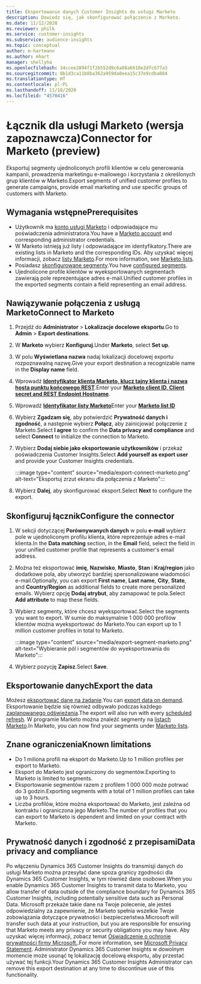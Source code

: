 ```yaml
---
title: Eksportowanie danych Customer Insights do usługi Marketo
description: Dowiedz się, jak skonfigurować połączenie z Marketo.
ms.date: 11/12/2020
ms.reviewer: philk
ms.service: customer-insights
ms.subservice: audience-insights
ms.topic: conceptual
author: m-hartmann
ms.author: mhart
manager: shellyha
ms.openlocfilehash: 34ccee2894f1f2b552d0c6a88a6810e2dfc677a3
ms.sourcegitcommit: 0b1d3ca11b8ba362a959da0eea15c37e9cdba084
ms.translationtype: HT
ms.contentlocale: pl-PL
ms.lasthandoff: 11/18/2020
ms.locfileid: "4570416"
---
```

# <a name="connector-for-marketo-preview"></a><span data-ttu-id="747f2-103">Łącznik dla usługi Marketo (wersja zapoznawcza)</span><span class="sxs-lookup"><span data-stu-id="747f2-103">Connector for Marketo (preview)</span></span>

<span data-ttu-id="747f2-104">Eksportuj segmenty ujednoliconych profili klientów w celu generowania kampanii, prowadzenia marketingu e-mailowego i korzystania z określonych grup klientów w Marketo.</span><span class="sxs-lookup"><span data-stu-id="747f2-104">Export segments of unified customer profiles to generate campaigns, provide email marketing and use specific groups of customers with Marketo.</span></span>

## <a name="prerequisites"></a><span data-ttu-id="747f2-105">Wymagania wstępne</span><span class="sxs-lookup"><span data-stu-id="747f2-105">Prerequisites</span></span>

-   <span data-ttu-id="747f2-106">Użytkownik ma [konto usługi Marketo](https://login.marketo.com/) i odpowiadające mu poświadczenia administratora.</span><span class="sxs-lookup"><span data-stu-id="747f2-106">You have a [Marketo account](https://login.marketo.com/) and corresponding administrator credentials.</span></span>
-   <span data-ttu-id="747f2-107">W Marketo istnieją już listy i odpowiadające im identyfikatory.</span><span class="sxs-lookup"><span data-stu-id="747f2-107">There are existing lists in Marketo and the corresponding IDs.</span></span> <span data-ttu-id="747f2-108">Aby uzyskać więcej informacji, zobacz [listy Marketo](https://docs.marketo.com/display/public/DOCS/Understanding+Static+Lists).</span><span class="sxs-lookup"><span data-stu-id="747f2-108">For more information, see [Marketo lists](https://docs.marketo.com/display/public/DOCS/Understanding+Static+Lists).</span></span>
-   <span data-ttu-id="747f2-109">Posiadasz [skonfigurowane segmenty](segments.md).</span><span class="sxs-lookup"><span data-stu-id="747f2-109">You have [configured segments](segments.md).</span></span>
-   <span data-ttu-id="747f2-110">Ujednolicone profile klientów w wyeksportowanych segmentach zawierają pole reprezentujące adres e-mail.</span><span class="sxs-lookup"><span data-stu-id="747f2-110">Unified customer profiles in the exported segments contain a field representing an email address.</span></span>

## <a name="connect-to-marketo"></a><span data-ttu-id="747f2-111">Nawiązywanie połączenia z usługą Marketo</span><span class="sxs-lookup"><span data-stu-id="747f2-111">Connect to Marketo</span></span>

1. <span data-ttu-id="747f2-112">Przejdź do **Administrator** > **Lokalizacje docelowe eksportu**.</span><span class="sxs-lookup"><span data-stu-id="747f2-112">Go to **Admin** > **Export destinations**.</span></span>

1. <span data-ttu-id="747f2-113">W **Marketo** wybierz **Konfiguruj**.</span><span class="sxs-lookup"><span data-stu-id="747f2-113">Under **Marketo**, select **Set up**.</span></span>

1. <span data-ttu-id="747f2-114">W polu **Wyświetlana nazwa** nadaj lokalizacji docelowej exportu rozpoznawalną nazwę.</span><span class="sxs-lookup"><span data-stu-id="747f2-114">Give your export destination a recognizable name in the **Display name** field.</span></span>

1. <span data-ttu-id="747f2-115">Wprowadź **[Identyfikator klienta Marketo, klucz tajny klienta i nazwa hosta punktu końcowego REST](https://developers.marketo.com/rest-api/authentication/)**.</span><span class="sxs-lookup"><span data-stu-id="747f2-115">Enter your **[Marketo client ID, Client secret and REST Endpoint Hostname](https://developers.marketo.com/rest-api/authentication/)**.</span></span>

1. <span data-ttu-id="747f2-116">Wprowadź **[Identyfikator listy Marketo](https://docs.marketo.com/display/public/DOCS/Understanding+Static+Lists)**</span><span class="sxs-lookup"><span data-stu-id="747f2-116">Enter your **[Marketo list ID](https://docs.marketo.com/display/public/DOCS/Understanding+Static+Lists)**</span></span> 

1. <span data-ttu-id="747f2-117">Wybierz **Zgadzam się**, aby potwierdzić **Prywatność danych i zgodność**, a następnie wybierz **Połącz**, aby zainicjować połączenie z Marketo.</span><span class="sxs-lookup"><span data-stu-id="747f2-117">Select **I agree** to confirm the **Data privacy and compliance** and select **Connect** to initialize the connection to Marketo.</span></span>

1. <span data-ttu-id="747f2-118">Wybierz **Dodaj siebie jako eksportowanie użytkowników** i przekaż poświadczenia Customer Insights.</span><span class="sxs-lookup"><span data-stu-id="747f2-118">Select **Add yourself as export user** and provide your Customer Insights credentials.</span></span>

   :::image type="content" source="media/export-connect-marketo.png" alt-text="Eksportuj zrzut ekranu dla połączenia z Marketo":::

1. <span data-ttu-id="747f2-120">Wybierz **Dalej**, aby skonfigurować eksport.</span><span class="sxs-lookup"><span data-stu-id="747f2-120">Select **Next** to configure the export.</span></span>

## <a name="configure-the-connector"></a><span data-ttu-id="747f2-121">Skonfiguruj łącznik</span><span class="sxs-lookup"><span data-stu-id="747f2-121">Configure the connector</span></span>

1. <span data-ttu-id="747f2-122">W sekcji dotyczącej **Porównywanych danych** w polu **e-mail** wybierz pole w ujednoliconym profilu klienta, które reprezentuje adres e-mail klienta.</span><span class="sxs-lookup"><span data-stu-id="747f2-122">In the **Data matching** section, in the **Email** field, select the field in your unified customer profile that represents a customer's email address.</span></span> 

1. <span data-ttu-id="747f2-123">Można też eksportować **imię**, **Nazwisko**, **Miasto**, **Stan** i **Kraj/region** jako dodatkowe pola, aby utworzyć bardziej spersonalizowane wiadomości e-mail.</span><span class="sxs-lookup"><span data-stu-id="747f2-123">Optionally, you can export **First name**, **Last name**, **City**, **State**, and **Country/Region**  as additional fields to create more personalized emails.</span></span> <span data-ttu-id="747f2-124">Wybierz opcję **Dodaj atrybut**, aby zamapować te pola.</span><span class="sxs-lookup"><span data-stu-id="747f2-124">Select **Add attribute** to map these fields.</span></span>

1. <span data-ttu-id="747f2-125">Wybierz segmenty, które chcesz wyeksportować.</span><span class="sxs-lookup"><span data-stu-id="747f2-125">Select the segments you want to export.</span></span> <span data-ttu-id="747f2-126">W sumie do maksymalnie 1 000 000 profilów klientów można wyeksportować do Marketo.</span><span class="sxs-lookup"><span data-stu-id="747f2-126">You can export up to 1 million customer profiles in total to Marketo.</span></span>

   :::image type="content" source="media/export-segment-marketo.png" alt-text="Wybieranie pól i segmentów do wyeksportowania do Marketo":::

1. <span data-ttu-id="747f2-128">Wybierz pozycję **Zapisz**.</span><span class="sxs-lookup"><span data-stu-id="747f2-128">Select **Save**.</span></span>

## <a name="export-the-data"></a><span data-ttu-id="747f2-129">Eksportowanie danych</span><span class="sxs-lookup"><span data-stu-id="747f2-129">Export the data</span></span>

<span data-ttu-id="747f2-130">Możesz [eksportować dane na żądanie](export-destinations.md).</span><span class="sxs-lookup"><span data-stu-id="747f2-130">You can [export data on demand](export-destinations.md).</span></span> <span data-ttu-id="747f2-131">Eksportowanie będzie się również odbywało podczas każdego [zaplanowanego odświeżania](system.md#schedule-tab).</span><span class="sxs-lookup"><span data-stu-id="747f2-131">The export will also run with every [scheduled refresh](system.md#schedule-tab).</span></span> <span data-ttu-id="747f2-132">W programie Marketo można znaleźć segmenty na [listach Marketo](ttps://docs.marketo.com/display/public/DOCS/Understanding+Static+Lists).</span><span class="sxs-lookup"><span data-stu-id="747f2-132">In Marketo, you can now find your segments under [Marketo lists](ttps://docs.marketo.com/display/public/DOCS/Understanding+Static+Lists).</span></span>

## <a name="known-limitations"></a><span data-ttu-id="747f2-133">Znane ograniczenia</span><span class="sxs-lookup"><span data-stu-id="747f2-133">Known limitations</span></span>

- <span data-ttu-id="747f2-134">Do 1 miliona profili na eksport do Marketo.</span><span class="sxs-lookup"><span data-stu-id="747f2-134">Up to 1 million profiles per export to Marketo.</span></span>
- <span data-ttu-id="747f2-135">Eksport do Marketo jest ograniczony do segmentów.</span><span class="sxs-lookup"><span data-stu-id="747f2-135">Exporting to Marketo is limited to segments.</span></span>
- <span data-ttu-id="747f2-136">Eksportowanie segmentów razem z profilem 1 000 000 może potrwać do 3 godzin.</span><span class="sxs-lookup"><span data-stu-id="747f2-136">Exporting segments with a total of 1 million profiles can take up to 3 hours.</span></span> 
- <span data-ttu-id="747f2-137">Liczba profilów, które można eksportować do Marketo, jest zależna od kontraktu i ograniczona jego Marketo.</span><span class="sxs-lookup"><span data-stu-id="747f2-137">The number of profiles that you can export to Marketo is dependent and limited on your contract with Marketo.</span></span>

## <a name="data-privacy-and-compliance"></a><span data-ttu-id="747f2-138">Prywatność danych i zgodność z przepisami</span><span class="sxs-lookup"><span data-stu-id="747f2-138">Data privacy and compliance</span></span>

<span data-ttu-id="747f2-139">Po włączeniu Dynamics 365 Customer Insights do transmisji danych do usługi Marketo można przesyłać dane spoza granicy zgodności dla Dynamics 365 Customer Insights, w tym również dane osobowe.</span><span class="sxs-lookup"><span data-stu-id="747f2-139">When you enable Dynamics 365 Customer Insights to transmit data to Marketo, you allow transfer of data outside of the compliance boundary for Dynamics 365 Customer Insights, including potentially sensitive data such as Personal Data.</span></span> <span data-ttu-id="747f2-140">Microsoft przekaże takie dane na Twoje polecenie, ale jesteś odpowiedzialny za zapewnienie, że Marketo spełnia wszelkie Twoje zobowiązania dotyczące prywatności i bezpieczeństwa.</span><span class="sxs-lookup"><span data-stu-id="747f2-140">Microsoft will transfer such data at your instruction, but you are responsible for ensuring that Marketo meets any privacy or security obligations you may have.</span></span> <span data-ttu-id="747f2-141">Aby uzyskać więcej informacji, zobacz temat [Oświadczenie o ochronie prywatności firmy Microsoft.](https://go.microsoft.com/fwlink/?linkid=396732).</span><span class="sxs-lookup"><span data-stu-id="747f2-141">For more information, see [Microsoft Privacy Statement](https://go.microsoft.com/fwlink/?linkid=396732).</span></span>
<span data-ttu-id="747f2-142">Administrator Dynamics 365 Customer Insights w dowolnym momencie może usunąć tę lokalizację docelową eksportu, aby przestać używać tej funkcji.</span><span class="sxs-lookup"><span data-stu-id="747f2-142">Your Dynamics 365 Customer Insights Administrator can remove this export destination at any time to discontinue use of this functionality.</span></span>
